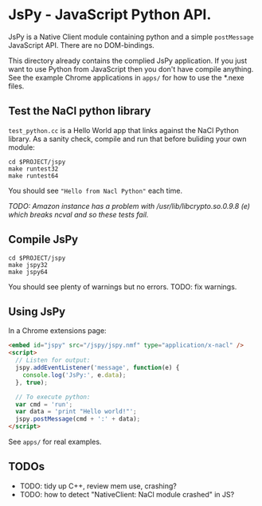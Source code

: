 # JsPy - JavaScript Python API.

JsPy is a Native Client module containing python and a simple `postMessage` JavaScript API. There are no DOM-bindings.

This directory already contains the complied JsPy application. If you just want to use Python from JavaScript then you don't have compile anything. See the example Chrome applications in `apps/` for how to use the *.nexe files.


## Test the NaCl python library

`test_python.cc` is a Hello World app that links against the NaCl Python library. As a sanity check, compile and run that before buliding your own module:

    cd $PROJECT/jspy
    make runtest32
    make runtest64

You should see `"Hello from Nacl Python"` each time.

_TODO: Amazon instance has a problem with /usr/lib/libcrypto.so.0.9.8 (e) which breaks ncval and so these tests fail._

## Compile JsPy

    cd $PROJECT/jspy
    make jspy32
    make jspy64

You should see plenty of warnings but no errors. TODO: fix warnings.

## Using JsPy

In a Chrome extensions page:

```html
<embed id="jspy" src="/jspy/jspy.nmf" type="application/x-nacl" />
<script>
  // Listen for output:
  jspy.addEventListener('message', function(e) {
    console.log('JsPy:', e.data);
  }, true);

  // To execute python:
  var cmd = 'run';
  var data = 'print "Hello world!"';
  jspy.postMessage(cmd + ':' + data);
</script>
```

See `apps/` for real examples.

## TODOs
* TODO: tidy up C++, review mem use, crashing?
* TODO: how to detect "NativeClient: NaCl module crashed" in JS?
